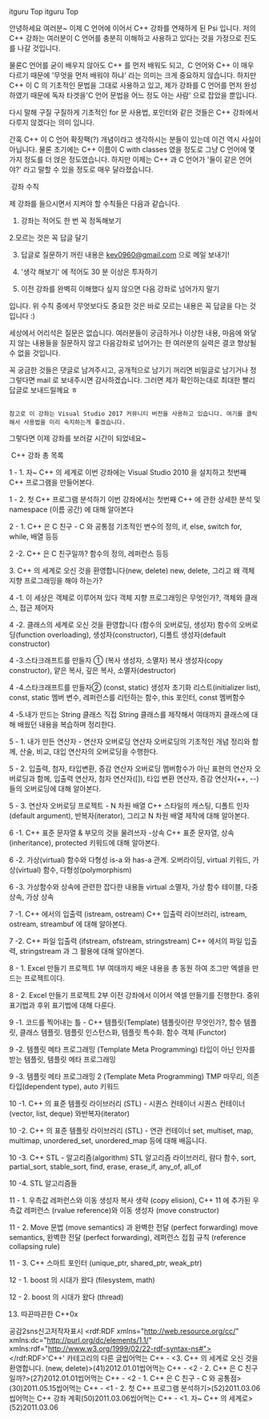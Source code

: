  itguru Top itguru Top






안녕하세요 여러분~ 이제 C 언어에 이어서 C++ 강좌를 연재하게 된 Psi 입니다. 저의 C++ 강좌는 여러분이 C 언어를 충분히 이해하고 사용하고 있다는 것을 가정으로 진도를 나갈 것입니다.


물론C 언어를 굳이 배우지 않아도 C++ 를 먼저 배워도 되고,  C 언어와 C++ 이 매우 다르기 때문에 '무엇을 먼저 배워야 하냐' 라는 의미는 크게 중요하지 않습니다. 하지만 C++ 이 C 의 기초적인 문법을 그대로 사용하고 있고, 제가 강좌를 C 언어를 먼저 완성하였기 때문에 독자 타겟을'C 언어 문법을 어느 정도 아는 사람' 으로 잡았을 뿐입니다.


다시 말해 구질 구질하게 기초적인 for 문 사용법, 포인터와 같은 것들은 C++ 강좌에서 다루지 않겠다는 의미 입니다.

간혹 C++ 이 C 언어 확장팩(?) 개념이라고 생각하시는 분들이 있는데 이건 역시 사실이 아닙니다. 물론 초기에는 C++ 이름이 C with classes 였을 정도로 그냥 C 언어에 몇 가지 정도를 더 얹은 정도였습니다. 하지만 이제는 C++ 과 C 언어가 '둘이 같은 언어야?' 라고 말할 수 있을 정도로 매우 달라졌습니다.


 강좌 수칙




제 강좌를 들으시면서 지켜야 할 수칙들은 다음과 같습니다.

1. 강좌는 적어도 한 번 꼭 정독해보기

2.모르는 것은 꼭 답글 달기

3. 답글로 질문하기 꺼린 내용은 kev0960@gmail.com 으로 메일 보내기!

4. '생각 해보기' 에 적어도 30 분 이상은 투자하기

5. 이전 강좌를 완벽히 이해했다 싶지 않으면 다음 강좌로 넘어가지 말기

입니다. 위 수칙 중에서 무엇보다도 중요한 것은 바로 모르는 내용은 꼭 답글을 다는 것입니다 :)


세상에서 어리석은 질문은 없습니다. 여러분들이 궁금하거나 이상한 내용, 마음에 와닿지 않는 내용들을 질문하지 않고 다음강좌로 넘어가는 한 여러분의 실력은 결코 향상될 수 없을 것입니다.


꼭 궁금한 것들은 댓글로 남겨주시고, 공개적으로 남기기 꺼리면 비밀글로 남기거나 정 그렇다면 mail 로 보내주시면 감사하겠습니다. 그러면 제가 확인하는대로 최대한 빨리 답글로 보내드릴께요 ㅎ

```warning

참고로 이 강좌는 Visual Studio 2017 커뮤니티 버전을 사용하고 있습니다. 여기를 클릭해서 사용법을 미리 숙지하는게 좋겠습니다.
```


그렇다면 이제 강좌를 보러갈 시간이 되었네요~

 C++ 강좌 총 목록


1 - 1. 자~ C++ 의 세계로
이번 강좌에는 Visual Studio 2010 을 설치하고 첫번째 C++ 프로그램을 만들어본다.

1 - 2. 첫 C++ 프로그램 분석하기
이번 강좌에서는 첫번째 C++ 에 관한 상세한 분석 및 namespace (이름 공간) 에 대해 알아본다

2 - 1. C++ 은 C 친구 - C 와 공통점
기초적인 변수의 정의, if, else, switch for, while, 배열 등등

2 -2. C++ 은 C 친구일까?
함수의 정의, 레퍼런스 등등

3. C++ 의 세계로 오신 것을 환영합니다(new, delete)
new, delete, 그리고 왜 객체 지향 프로그래밍을 해야 하는가?

4 -1. 이 세상은 객체로 이루어져 있다
객체 지향 프로그래밍은 무엇인가?, 객체와 클래스, 접근 제어자

4 -2. 클래스의 세계로 오신 것을 환영합니다 (함수의 오버로딩, 생성자)
함수의 오버로딩(function overloading), 생성자(constructor), 디폴트 생성자(default constructor)

4 -3.스타크래프트를 만들자 ① (복사 생성자, 소멸자)
복사 생성자(copy constructor), 얕은 복사, 깊은 복사, 소멸자(destructor)

4 -4.스타크래프트를 만들자② (const, static)
생성자 초기화 리스트(initializer list), const, static 멤버 변수, 레퍼런스를 리턴하는 함수, this 포인터, const 멤버함수



4 -5.내가 만드는 String 클래스
직접 String 클래스를 제작해서 여태까지 클래스에 대해 배웠던 내용을 복습하며 정리한다.


5 - 1. 내가 만든 연산자 - 연산자 오버로딩
연산자 오버로딩의 기초적인 개념 정리와 함께, 산술, 비교, 대입 연산자의 오버로딩을 수행한다.


5 - 2. 입출력, 첨자, 타입변환, 증감 연산자 오버로딩
멤버함수가 아닌 표현의 연산자 오버로딩과 함께, 입출력 연산자, 첨자 연산자([]), 타입 변환 연산자, 증감 연산자(++, --)들의 오버로딩에 대해 알아본다.


5 - 3. 연산자 오버로딩 프로젝트 - N 차원 배열
C++ 스타일의 캐스팅, 디폴트 인자(default argument), 반복자(iterator), 그리고 N 차원 배열 제작에 대해 알아본다.

6 -1. C++ 표준 문자열 & 부모의 것을 물려쓰자 -상속
C++ 표준 문자열, 상속 (inheritance), protected 키워드에 대해 알아본다.

6 -2. 가상(virtual) 함수와 다형성
is-a 와 has-a 관계. 오버라이딩, virtual 키워드, 가상(virtual) 함수, 다형성(polymorphism)

6 -3. 가상함수와 상속에 관련한 잡다한 내용들
virtual 소멸자, 가상 함수 테이블, 다중 상속, 가상 상속


7 -1. C++ 에서의 입출력 (istream, ostream)
C++ 입출력 라이브러리, istream, ostream, streambuf 에 대해 알아본다.


7 -2. C++ 파일 입출력 (ifstream, ofstream, stringstream)
C++ 에서의 파일 입출력, stringstream 과 그 활용에 대해 알아본다.


8 - 1. Excel 만들기 프로젝트 1부
여태까지 배운 내용을 총 동원 하여 조그만 엑셀을 만드는 프로젝트이다.


8 - 2. Excel 만들기 프로젝트 2부
이전 강좌에서 이어서 엑셀 만들기를 진행한다. 중위 표기법과 후위 표기법에 대해 다룬다.

9 -1. 코드를 찍어내는 틀 - C++ 템플릿(Template)
템플릿이란 무엇인가?, 함수 템플릿, 클래스 템플릿. 템플릿 인스턴스화, 템플릿 특수화. 함수 객체 (Functor)

9 -2. 템플릿 메타 프로그래밍 (Template Meta Programming)
타입이 아닌 인자를 받는 템플릿, 템플릿 메타 프로그래밍

9 -3. 템플릿 메타 프로그래밍 2 (Template Meta Programming)
TMP 마무리, 의존 타입(dependent type), auto 키워드

10 -1. C++ 의 표준 템플릿 라이브러리 (STL) - 시퀀스 컨테이너
시퀀스 컨테이너 (vector, list, deque) 와반복자(iterator)

10 -2. C++ 의 표준 템플릿 라이브러리 (STL) - 연관 컨테이너
set, multiset, map, multimap, unordered_set, unordered_map 등에 대해 배웁니다.

10 -3. C++ STL - 알고리즘(algorithm)
STL 알고리즘 라이브러리, 람다 함수, sort, partial_sort, stable_sort, find, erase, erase_if, any_of, all_of

10 -4. STL 알고리즘들

11 - 1. 우측값 레퍼런스와 이동 생성자
복사 생략 (copy elision), C++ 11 에 추가된 우측값 레퍼런스 (rvalue reference)와 이동 생성자 (move constructor)


11 - 2. Move 문법 (move semantics) 과 완벽한 전달 (perfect forwarding)
move semantics, 완벽한 전달 (perfect forwarding), 레퍼런스 접힘 규칙 (reference collapsing rule)


11 - 3. C++ 스마트 포인터 (unique_ptr, shared_ptr, weak_ptr)

12 - 1. boost 의 시대가 왔다 (filesystem, math)

12 - 2. boost 의 시대가 왔다 (thread)

13. 따끈따끈한 C++0x





공감2sns신고저작자표시	<rdf:RDF xmlns="http://web.resource.org/cc/" xmlns:dc="http://purl.org/dc/elements/1.1/" xmlns:rdf="http://www.w3.org/1999/02/22-rdf-syntax-ns#">		<Work rdf:about="">			<license rdf:resource="http://creativecommons.org/licenses/by-fr/2.0/kr/" />		</Work>		<License rdf:about="http://creativecommons.org/licenses/by-fr/">			<permits rdf:resource="http://web.resource.org/cc/Reproduction"/>			<permits rdf:resource="http://web.resource.org/cc/Distribution"/>			<requires rdf:resource="http://web.resource.org/cc/Notice"/>			<requires rdf:resource="http://web.resource.org/cc/Attribution"/>			<permits rdf:resource="http://web.resource.org/cc/DerivativeWorks"/>		</License>	</rdf:RDF>'C++' 카테고리의 다른 글씹어먹는 C++ - <3. C++ 의 세계로 오신 것을 환영합니다. (new, delete)>(41)2012.01.01씹어먹는 C++ - <2 - 2. C++ 은 C 친구일까?>(27)2012.01.01씹어먹는 C++ - <2 - 1. C++ 은 C 친구 - C 와 공통점>(30)2011.05.15씹어먹는 C++ - <1 - 2. 첫 C++ 프로그램 분석하기>(52)2011.03.06씹어먹는 C++ 강좌 계획(50)2011.03.06씹어먹는 C++ - <1. 자~ C++ 의 세계로>(52)2011.03.06

